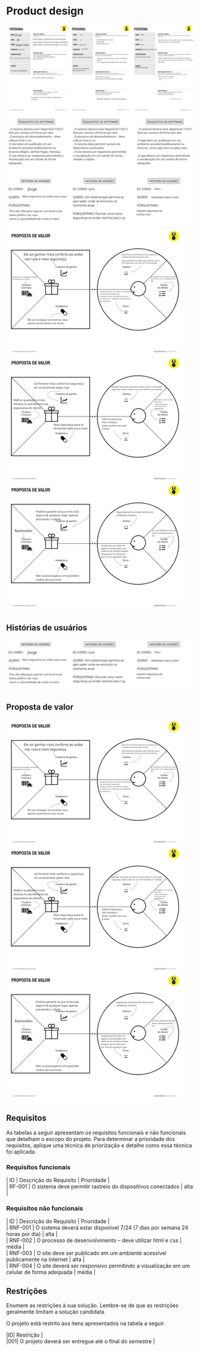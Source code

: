 # Product design

<img src="Product Design-pag1.jpg" alt="">
<img src="Product Design-pag2.jpg" alt="">
<img src="Product Design-pag3.jpg" alt="">
<img src="Product Design-pag4.jpg" alt="">

## Histórias de usuários

<img src="Product Design-pag3.jpg" alt="">

## Proposta de valor

<img src="Product Design-pag4.jpg" alt="">

## Requisitos

As tabelas a seguir apresentam os requisitos funcionais e não funcionais que detalham o escopo do projeto. Para determinar a prioridade dos requisitos, aplique uma técnica de priorização e detalhe como essa técnica foi aplicada.

### Requisitos funcionais

| ID     | Descrição do Requisito                                   | Prioridade |<br>
| RF-001   | O sistema deve permitir rastreio do dispositivos conectados | alta |


### Requisitos não funcionais

| ID      | Descrição do Requisito                                                              | Prioridade |<br>
| RNF-001 | O sistema deverá estar disponível 7/24 (7 dias por semana 24 horas por dia)
| alta |<br>
| RNF-002 | O processo de desenvolvimento – deve utilizar html e css | média |<br>
| RNF-003 | O site deve ser publicado em um ambiente acessível publicamente na Internet | alta |<br>
| RNF-004 | O site deverá ser responsivo permitindo a visualização em um celular de forma adequada | média |<br>

## Restrições

Enumere as restrições à sua solução. Lembre-se de que as restrições geralmente limitam a solução candidata.

O projeto está restrito aos itens apresentados na tabela a seguir.

|ID| Restrição                                             |<br>
|001| O projeto deverá ser entregue até o final do semestre |
